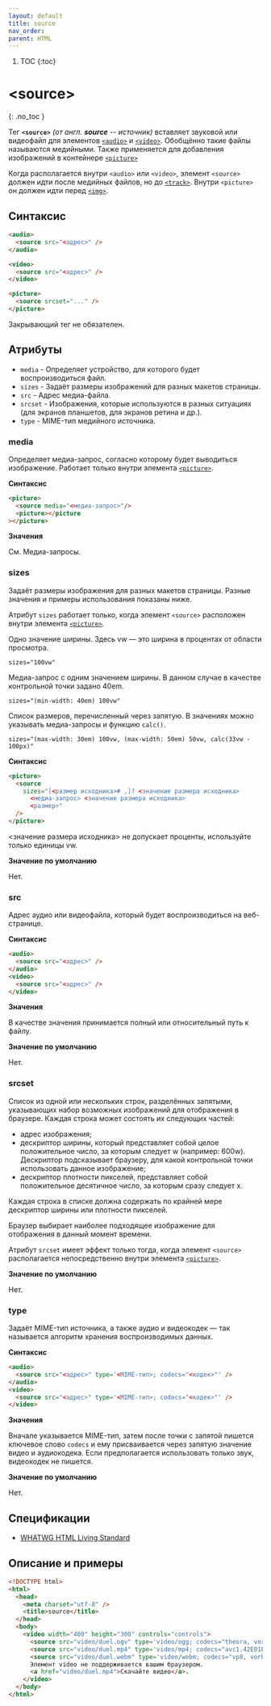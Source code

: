 ```yaml
---
layout: default
title: source
nav_order:
parent: HTML
---
```


<!-- prettier-ignore-start -->
1. TOC
{:toc}

# &lt;source&gt;
{: .no_toc }
<!-- prettier-ignore-end -->

Тег **`<source>`** _(от англ. **source** -- источник)_ вставляет звуковой или видеофайл для элементов [`<audio>`](/html/audio/) и [`<video>`](/html/video/). Обобщённо такие файлы называются медийными. Также применяется для добавления изображений в контейнере [`<picture>`](/html/picture/)

Когда располагается внутри `<audio>` или `<video>`, элемент `<source>` должен идти после медийных файлов, но до [`<track>`](/html/track/). Внутри `<picture>` он должен идти перед [`<img>`](/html/img/).

## Синтаксис

```html
<audio>
  <source src="<адрес>" />
</audio>

<video>
  <source src="<адрес>" />
</video>

<picture>
  <source srcset="..." />
</picture>
```

Закрывающий тег не обязателен.

## Атрибуты

- `media` - Определяет устройство, для которого будет воспроизводиться файл.
- `sizes` - Задаёт размеры изображений для разных макетов страницы.
- `src` - Адрес медиа-файла.
- `srcset` - Изображения, которые используются в разных ситуациях (для экранов планшетов, для экранов ретина и др.).
- `type` - MIME-тип медийного источника.

### media

Определяет медиа-запрос, согласно которому будет выводиться изображение. Работает только внутри элемента [`<picture>`](/html/picture/).

**Синтаксис**

```html
<picture>
  <source media="<медиа-запрос>"/>
  <picture></picture
></picture>
```

**Значения**

См. Медиа-запросы.

### sizes

Задаёт размеры изображения для разных макетов страницы. Разные значения и примеры использования показаны ниже.

Атрибут `sizes` работает только, когда элемент `<source>` расположен внутри элемента [`<picture>`](/html/picture/).

Одно значение ширины. Здесь vw — это ширина в процентах от области просмотра.

```
sizes="100vw"
```

Медиа-запрос с одним значением ширины. В данном случае в качестве контрольной точки задано 40em.

```
sizes="(min-width: 40em) 100vw"
```

Список размеров, перечисленный через запятую. В значениях можно указывать медиа-запросы и функцию `calc()`.

```
sizes="(max-width: 30em) 100vw, (max-width: 50em) 50vw, calc(33vw - 100px)"
```

**Синтаксис**

```html
<picture>
  <source
    sizes="[<размер исходника># ,]? <значение размера исходника>
      <медиа-запрос> <значение размера исходника>
      <размер>"
  />
</picture>
```

<значение размера исходника> не допускает проценты, используйте только единицы vw.

**Значение по умолчанию**

Нет.

### src

Адрес аудио или видеофайла, который будет воспроизводиться на веб-странице.

**Синтаксис**

```html
<audio>
  <source src="<адрес>" />
</audio>
<video>
  <source src="<адрес>" />
</video>
```

**Значения**

В качестве значения принимается полный или относительный путь к файлу.

**Значение по умолчанию**

Нет.

### srcset

Список из одной или нескольких строк, разделённых запятыми, указывающих набор возможных изображений для отображения в браузере. Каждая строка может состоять их следующих частей:

- адрес изображения;
- дескриптор ширины, который представляет собой целое положительное число, за которым следует w (например: 600w). Дескриптор подсказывает браузеру, для какой контрольной точки использовать данное изображение;
- дескриптор плотности пикселей, представляет собой положительное десятичное число, за которым сразу следует х.

Каждая строка в списке должна содержать по крайней мере дескриптор ширины или плотности пикселей.

Браузер выбирает наиболее подходящее изображение для отображения в данный момент времени.

Атрибут `srcset` имеет эффект только тогда, когда элемент `<source>` располагается непосредственно внутри элемента [`<picture>`](/html/picture/).

**Значение по умолчанию**

Нет.

### type

Задаёт MIME-тип источника, а также аудио и видеокодек — так называется алгоритм хранения воспроизводимых данных.

**Синтаксис**

```html
<audio>
  <source src="<адрес>" type='<MIME-тип>; codecs="<кодек>"' />
</audio>
<video>
  <source src="<адрес>" type='<MIME-тип>; codecs="<кодек>"' />
</video>
```

**Значения**

Вначале указывается MIME-тип, затем после точки с запятой пишется ключевое слово `codecs` и ему присваивается через запятую значение видео и аудиокодека. Если предполагается использовать только звук, видеокодек не пишется.

**Значение по умолчанию**

Нет.

## Спецификации

- [WHATWG HTML Living Standard](https://html.spec.whatwg.org/multipage/embedded-content.html#the-source-element)

## Описание и примеры

```html
<!DOCTYPE html>
<html>
  <head>
    <meta charset="utf-8" />
    <title>source</title>
  </head>
  <body>
    <video width="400" height="300" controls="controls">
      <source src="video/duel.ogv" type='video/ogg; codecs="theora, vorbis"' />
      <source src="video/duel.mp4" type='video/mp4; codecs="avc1.42E01E, mp4a.40.2"' />
      <source src="video/duel.webm" type='video/webm; codecs="vp8, vorbis"' />
      Элемент video не поддерживается вашим браузером.
      <a href="video/duel.mp4">Скачайте видео</a>.
    </video>
  </body>
</html>
```
